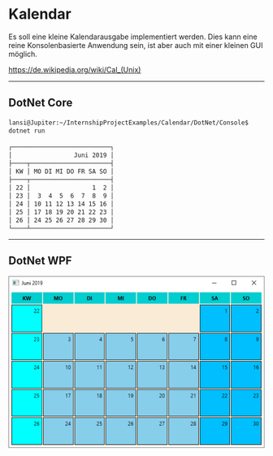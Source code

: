 # Kalendar

Es soll eine kleine Kalendarausgabe implementiert werden. Dies kann eine reine Konsolenbasierte Anwendung sein, ist aber auch mit einer kleinen GUI möglich.

https://de.wikipedia.org/wiki/Cal_(Unix)

---

## DotNet Core

```console
lansi@Jupiter:~/InternshipProjectExamples/Calendar/DotNet/Console$ dotnet run

┌───────────────────────────┐
│                 Juni 2019 │
├────┬──────────────────────┤
│ KW │ MO DI MI DO FR SA SO │
├────┬──────────────────────┤
│ 22 │                 1  2 │
│ 23 │  3  4  5  6  7  8  9 │
│ 24 │ 10 11 12 13 14 15 16 │
│ 25 │ 17 18 19 20 21 22 23 │
│ 26 │ 24 25 26 27 28 29 30 │
└────┴──────────────────────┘
```

---

## DotNet WPF

![Calendar WPF](./DotNet/WPF/Screenshot/Calendar.png)